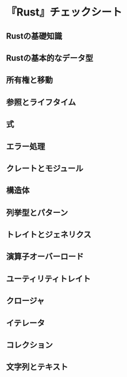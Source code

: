 # 『Rust』チェックシート


## Rustの基礎知識


## Rustの基本的なデータ型


## 所有権と移動


## 参照とライフタイム


## 式


## エラー処理


## クレートとモジュール


## 構造体


## 列挙型とパターン


## トレイトとジェネリクス


## 演算子オーバーロード


## ユーティリティトレイト


## クロージャ


## イテレータ


## コレクション


## 文字列とテキスト

